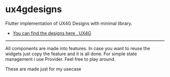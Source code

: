 # ux4gdesigns
Flutter implementation of UX4G Designs with minimal library.

- [You can find the designs here . UX4G](https://www.ux4g.gov.in/guidelines-doc.php)
<hr style="border:1px solid #ccc;"/>

All components are made into features. In case you want to reuse the widgets just copy the feature and it is all done.
For simple state management i use Provider. Feel free to play around.

These are made just for my usecase
